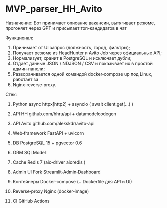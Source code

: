 # MVP_parser_HH_Avito

Назначение: 
Бот принимает описание вакансии, вытягивает резюме, прогоняет через GPT и присылает топ-кандидатов в чат

Функционал:
1. Принимает от UI запрос (должность, город, фильтры);
2. Получает резюме из HeadHunter и Avito Job через официальные API;
3. Нормализует, хранит в PostgreSQL и исключает дубли;
4. Отдаёт данные JSON / NDJSON / CSV и показывает их в простой админ‑панели;
5. Разворачивается одной командой docker‑compose up под Linux, работает за
6. Nginx‑reverse‑proxy.

Стек:
1. Python async
httpx[http2] + asyncio
( await client.get(...) )

2. API HH
github.com/hhru/api + datamodelcodegen

3. API Avito github.com/alekskdr/avito-api

4. Web‑framework FastAPI + uvicorn

5. DB PostgreSQL 15 + pgvector 0.6

6. ORM
SQLModel 

7. Cache Redis 7 (aio‑driver aioredis )

8. Admin UI 
Fork Streamlit‑Admin‑Dashboard

9. Контейнеры
Docker‑compose (+ Dockerfile
для API и UI)

10. Reverse‑proxy 
Nginx (docker‑image)

11. CI 
GitHub Actions